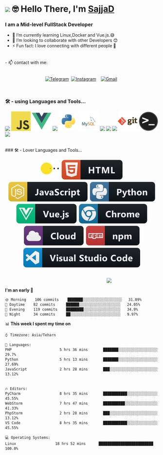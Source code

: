 <h1 align="left"><img src="https://raw.githubusercontent.com/sidbelbase/sidbelbase/master/wave.gif" width="30px">
  🤓<strong> Hello There, I'm <a href="#">SajjaD</a></strong>
</h1>

### I am a Mid-level FullStack Developer 
- 🌱 I’m currently learning Linux,Docker and Vue.js.😅
- 👯 I’m looking to collaborate with other Developers 😊
- ⚡ Fun fact: I love connecting with different people 🤝

<br>
- 📫 contact with me: 

<p align="center">
<br>
<a href="https://www.telegram.com/@Sajjad894"><img src="https://img.shields.io/badge/facebook-%231877F2.svg?&style=for-the-badge&logo=facebook&logoColor=white" alt="Telegram" /></a>&nbsp;
<a href="https://instagram.com/sajjad8942018"><img src="https://img.shields.io/badge/instagram-%23E4405F.svg?&style=for-the-badge&logo=instagram&logoColor=white" alt="Instagram" /></a>&nbsp;
<!--a href="https://www.linkedin.com/in/sa"><img src="https://img.shields.io/badge/linkedin-%230077B5.svg?&style=for-the-badge&logo=linkedin&logoColor=white" alt="LinkedIn" /></a-->&nbsp;
<a href="mailto:samkaveh9@gmail.com?subject=github%20direct%20link"><img src="https://img.shields.io/badge/gmail-%23D14836.svg?&style=for-the-badge&logo=gmail&logoColor=white" alt="Gmail"/></a>&nbsp;
<!--<a href="https://kkvanonymous.github.io/"><img alt="Website" src="https://img.shields.io/website?style=for-the-badge&up_message=portfolio&url=https%3A%2F%2Fkkvanonymous.github.io%2F"></a>-->
</p>

<br>

### 🛠 - using Languages and Tools...

<span><img height="64" src="https://www.pinclipart.com/picdir/middle/35-353932_bootstrap-bootstrap-4-logo-png-clipart.png"></span>
<span><img height="64" src="https://raw.githubusercontent.com/github/explore/80688e429a7d4ef2fca1e82350fe8e3517d3494d/topics/javascript/javascript.png"></span>
<span><img height="64" src="https://raw.githubusercontent.com/github/explore/80688e429a7d4ef2fca1e82350fe8e3517d3494d/topics/vue/vue.png"></span>
<span><img height="64" src="https://upload.wikimedia.org/wikipedia/commons/thumb/a/ae/Nuxt_logo.svg/512px-Nuxt_logo.svg.png"></span>
<span><img height="64" src="https://raw.githubusercontent.com/github/explore/80688e429a7d4ef2fca1e82350fe8e3517d3494d/topics/python/python.png"></span>
<span><img height="64" src="https://raw.githubusercontent.com/github/explore/80688e429a7d4ef2fca1e82350fe8e3517d3494d/topics/mysql/mysql.png"></span>
<span><img height="64" src="https://www.docker.com/sites/default/files/d8/styles/role_icon/public/2019-07/vertical-logo-monochromatic.png?itok=erja9lKc"></span>
<span><img height="64" src="https://upload.wikimedia.org/wikipedia/commons/thumb/9/9a/Laravel.svg/50px-Laravel.svg.png"></span>
<span><img height="64" src="https://www.seekpng.com/png/detail/237-2372232_linux-logo-linux-logo.png"></span>
<span><img height="64" src="https://raw.githubusercontent.com/github/explore/80688e429a7d4ef2fca1e82350fe8e3517d3494d/topics/git/git.png"></span>
<span><img height="64" src="https://raw.githubusercontent.com/github/explore/80688e429a7d4ef2fca1e82350fe8e3517d3494d/topics/terminal/terminal.png"></span>
<span><img height="64" src="https://brandslogos.com/wp-content/uploads/images/php-logo-vector.svg"></span>

<br>
### 🛠 - Lover Languages and Tools...

<p align="center">

<img src="https://raw.githubusercontent.com/Aniket965/Aniket965/master/pacman.svg?sanitize=true" width="64" height="64">
  <img src="https://raw.githubusercontent.com/8bithemant/8bithemant/master/svg/dev/languages/html.svg" alt="Twitter" style="vertical-align:top; margin:4px"><img src="https://raw.githubusercontent.com/8bithemant/8bithemant/master/svg/dev/languages/js.svg" alt="Twitter" style="vertical-align:top; margin:4px"><img src="https://raw.githubusercontent.com/8bithemant/8bithemant/master/svg/dev/languages/python.svg" alt="Twitter" style="vertical-align:top; margin:4px"><img src="https://raw.githubusercontent.com/8bithemant/8bithemant/master/svg/dev/frameworks/vue.svg" alt="Twitter" style="vertical-align:top; margin:4px"><img src="https://raw.githubusercontent.com/8bithemant/8bithemant/master/svg/dev/misc/chrome.svg" alt="Twitter" style="vertical-align:top; margin:4px"><img src="https://raw.githubusercontent.com/8bithemant/8bithemant/master/svg/dev/misc/cloud.svg" alt="Twitter" style="vertical-align:top; margin:4px"><img src="https://raw.githubusercontent.com/8bithemant/8bithemant/master/svg/dev/services/npm.svg" alt="Twitter" style="vertical-align:top; margin:4px"><img src="https://raw.githubusercontent.com/8bithemant/8bithemant/master/svg/dev/tools/visualstudio_code.svg" alt="Twitter" style="vertical-align:top; margin:4px">

</p>

<br>
<div>
<img src="https://media.giphy.com/media/M9gbBd9nbDrOTu1Mqx/giphy.gif" width="170" align="right"> 
</div>
<br>

**I'm an early 🐤** 

```text
🌞 Morning    106 commits    ███████░░░░░░░░░░░░░░░░░░   31.09% 
🌆 Daytime    82 commits     ██████░░░░░░░░░░░░░░░░░░░   24.05% 
🌃 Evening    119 commits    ████████░░░░░░░░░░░░░░░░░   34.9% 
🌙 Night      34 commits     ██░░░░░░░░░░░░░░░░░░░░░░░   9.97%

```


📊 **This week I spent my time on** 

```text
⌚︎ Timezone: Asia/Teharn

💬 Languages: 
PHP                      5 hrs 36 mins       ███████░░░░░░░░░░░░░░░░░░   29.7% 
Python                   5 hrs 13 mins       ███████░░░░░░░░░░░░░░░░░░   27.69% 
JavaScript               2 hrs 28 mins       ███░░░░░░░░░░░░░░░░░░░░░░   13.12% 
 
 
🔥 Editors: 
PyCharm                  8 hrs 35 mins       ███████████░░░░░░░░░░░░░░   45.55% 
WebStorm                 7 hrs 47 mins       ██████████░░░░░░░░░░░░░░░   41.33% 
PhpStorm                 2 hrs 28 mins       ███░░░░░░░░░░░░░░░░░░░░░░   13.12%
VS Code                  8 hrs 35 mins       ███████████░░░░░░░░░░░░░░   45.55% 

💻 Operating Systems: 
Linux                  18 hrs 52 mins      █████████████████████████   100.0%


